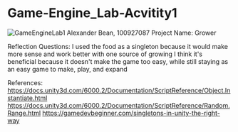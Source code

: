 # Game-Engine_Lab-Acvitity1
![GameEngineLab1](https://github.com/user-attachments/assets/c6f98e68-4d02-42f1-8033-d6072748a0ec) 
Alexander Bean, 100927087
Project Name: Grower

Reflection Questions:
I used the food as a singleton because it would make more sense and work better with one source of growing
I think it's beneficial because it doesn't make the game too easy, while still staying as an easy game to make, play, and expand

References:
https://docs.unity3d.com/6000.2/Documentation/ScriptReference/Object.Instantiate.html 
https://docs.unity3d.com/6000.2/Documentation/ScriptReference/Random.Range.html 
https://gamedevbeginner.com/singletons-in-unity-the-right-way 
